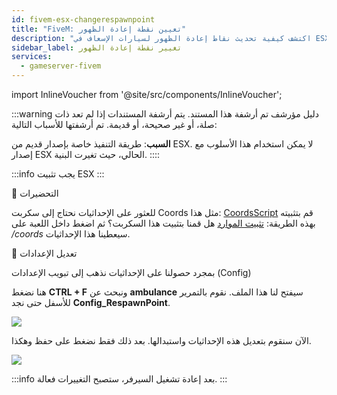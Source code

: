 ```yaml
---
id: fivem-esx-changerespawnpoint
title: "FiveM: تعيين نقطة إعادة الظهور"
description: "اكتشف كيفية تحديث نقاط إعادة الظهور لسيارات الإسعاف في ESX لتخصيص طريقة اللعب وتحسين إدارة السيرفر → تعلّم المزيد الآن"
sidebar_label: تغيير نقطة إعادة الظهور
services:
  - gameserver-fivem
---
```


import InlineVoucher from '@site/src/components/InlineVoucher';



:::warning دليل مؤرشف
تم أرشفة هذا المستند. يتم أرشفة المستندات إذا لم تعد ذات صلة، أو غير صحيحة، أو قديمة. تم أرشفتها للأسباب التالية:

**السبب**: طريقة التنفيذ خاصة بإصدار قديم من ESX. لا يمكن استخدام هذا الأسلوب مع إصدار ESX الحالي، حيث تغيرت البنية.
::::



:::info
يجب تثبيت ESX
:::

<InlineVoucher />

📔 التحضيرات

للعثور على الإحداثيات نحتاج إلى سكربت Coords مثل هذا:
[CoordsScript](https://github.com/qalle-fivem/qalle_coords)
قم بتثبيته بهذه الطريقة: [تثبيت الموارد](fivem-installresources.md)
هل قمنا بتثبيت هذا السكربت؟ ثم اضغط داخل اللعبة على */coords*
سيعطينا هذا الإحداثيات.

📑 تعديل الإعدادات

بمجرد حصولنا على الإحداثيات نذهب إلى تبويب الإعدادات (Config)

هنا نضغط **CTRL + F** ونبحث عن **ambulance**
سيفتح لنا هذا الملف.
نقوم بالتمرير للأسفل حتى نجد **Config_RespawnPoint**.

![](https://screensaver01.zap-hosting.com/index.php/s/6FYfkgfPfEWK6sj/preview)

الآن سنقوم بتعديل هذه الإحداثيات واستبدالها.
بعد ذلك فقط نضغط على حفظ وهكذا.

![](https://screensaver01.zap-hosting.com/index.php/s/ZEcfQt69SX5if3Q/preview)

:::info
بعد إعادة تشغيل السيرفر، ستصبح التغييرات فعالة.
:::

<InlineVoucher />